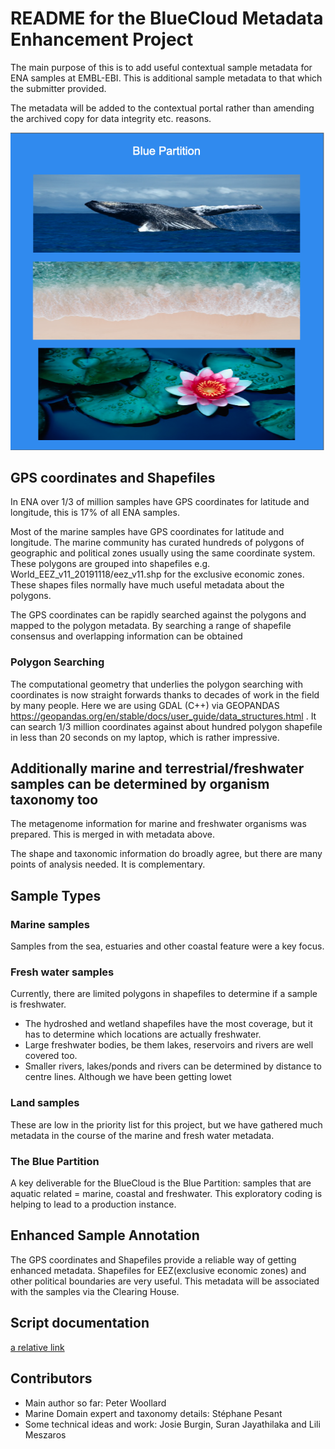 # README for the BlueCloud Metadata Enhancement Project

The main purpose of this is to add useful contextual sample metadata for ENA samples at EMBL-EBI.
This is  additional sample metadata to that which the submitter provided.  

The metadata will be added to the contextual portal rather than amending the archived copy for data integrity etc. reasons.

![BluePartition](./docs/BluePartitionImage.png)

## GPS coordinates and Shapefiles

In ENA over 1/3 of million samples have GPS coordinates for latitude and longitude, this is 17% of all ENA samples.

Most of the marine samples have GPS coordinates for latitude and longitude. The marine community has curated hundreds of polygons of geographic and political zones usually using the same coordinate system. These polygons are grouped into shapefiles e.g. World_EEZ_v11_20191118/eez_v11.shp for the exclusive economic zones. These shapes files normally have much useful metadata about the polygons.

The GPS coordinates can be rapidly searched against the polygons and mapped to the polygon metadata. By searching a range of shapefile consensus and overlapping information can be obtained

### Polygon Searching

The computational geometry that underlies the polygon searching with coordinates is now straight forwards thanks to decades of work in the field by many people. Here we are using GDAL (C++) via GEOPANDAS https://geopandas.org/en/stable/docs/user_guide/data_structures.html . It can search 1/3 million coordinates against about hundred polygon shapefile in less than 20 seconds on my laptop, which is rather impressive.


## Additionally marine and terrestrial/freshwater samples can be determined by organism taxonomy too 

The metagenome information for marine and freshwater organisms was prepared. This is merged in with metadata above.

The shape and taxonomic information do broadly agree, but there are many points of analysis needed. It is complementary.

## Sample Types

### Marine samples
Samples from the sea, estuaries and other coastal feature were a key focus.

### Fresh water samples
Currently, there are limited polygons in shapefiles to determine if a sample is freshwater.
* The hydroshed and wetland shapefiles have the most coverage, but it has to determine which locations are actually freshwater. 
* Large freshwater bodies, be them lakes, reservoirs and rivers are well covered too. 
* Smaller rivers, lakes/ponds and rivers can be determined by distance to centre lines. Although we have been getting lowet 

### Land samples
These are low in the priority list for this project, but we have gathered much metadata in the course of the marine and fresh water metadata. 

### The Blue Partition
A key deliverable for the BlueCloud is the Blue Partition: samples that are aquatic related = marine, coastal and freshwater. 
This exploratory coding is helping to lead to a production instance.

## Enhanced Sample Annotation

The GPS coordinates and Shapefiles provide a reliable way of getting enhanced metadata.
Shapefiles for EEZ(exclusive economic zones) and other political boundaries are very useful. This metadata will be associated with the samples via the Clearing House.

## Script documentation
[a relative link](docs/script_documentation.md)

## Contributors
* Main author so far: Peter Woollard
* Marine Domain expert and taxonomy details: Stéphane Pesant
* Some technical ideas and work: Josie Burgin, Suran Jayathilaka and Lili Meszaros
